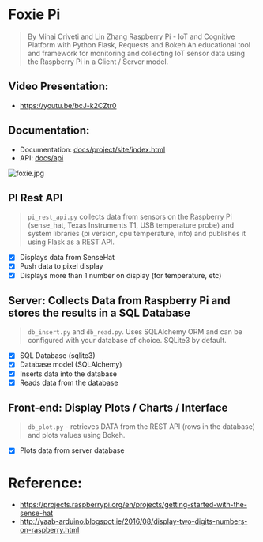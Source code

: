 # Foxie Pi
> By Mihai Criveti and Lin Zhang
> Raspberry Pi - IoT and Cognitive Platform with Python Flask, Requests and Bokeh
> An educational tool and framework for monitoring and collecting IoT sensor data using the Raspberry Pi in a Client / Server model.

## Video Presentation:
- https://youtu.be/bcJ-k2CZtr0

## Documentation:
- Documentation: [docs/project/site/index.html](docs/project/site/index.html)
- API: [docs/api](docs/api)


![foxie.jpg](foxie.jpg)

## PI Rest API
> `pi_rest_api.py` collects data from sensors on the Raspberry Pi (sense_hat, Texas Instruments T1, USB temperature probe) and system libraries (pi version, cpu temperature, info) and publishes it using Flask as a REST API.
- [X] Displays data from SenseHat
- [X] Push data to pixel display
- [X] Displays more than 1 number on display (for temperature, etc)

## Server: Collects Data from Raspberry Pi and stores the results in a SQL Database
> `db_insert.py` and `db_read.py`. Uses SQLAlchemy ORM and can be configured with your database of choice. SQLite3 by default.
- [X] SQL Database (sqlite3)
- [X] Database model (SQLAlchemy)
- [X] Inserts data into the database
- [X] Reads data from the database

## Front-end: Display Plots / Charts / Interface
> `db_plot.py` - retrieves DATA from the REST API (rows in the database) and plots values using Bokeh.
- [X] Plots data from server database

# Reference:
- https://projects.raspberrypi.org/en/projects/getting-started-with-the-sense-hat
- http://yaab-arduino.blogspot.ie/2016/08/display-two-digits-numbers-on-raspberry.html

